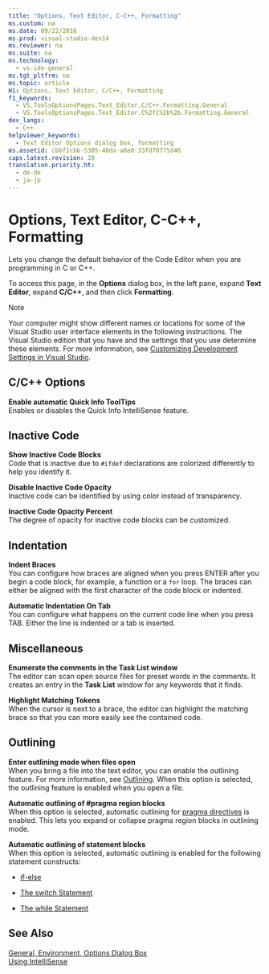 ```yaml
---
title: "Options, Text Editor, C-C++, Formatting"
ms.custom: na
ms.date: 09/22/2016
ms.prod: visual-studio-dev14
ms.reviewer: na
ms.suite: na
ms.technology: 
  - vs-ide-general
ms.tgt_pltfrm: na
ms.topic: article
H1: Options, Text Editor, C/C++, Formatting
f1_keywords: 
  - VS.ToolsOptionsPages.Text_Editor.C/C++.Formatting.General
  - VS.ToolsOptionsPages.Text_Editor.C%2fC%2b%2b.Formatting.General
dev_langs: 
  - C++
helpviewer_keywords: 
  - Text Editor Options dialog box, formatting
ms.assetid: cb6f1cbb-5305-48da-a8e8-33fd70775d46
caps.latest.revision: 20
translation.priority.ht: 
  - de-de
  - ja-jp
---
```

# Options, Text Editor, C-C++, Formatting
Lets you change the default behavior of the Code Editor when you are programming in C or C++.  
  
 To access this page, in the **Options** dialog box, in the left pane, expand **Text Editor**, expand **C/C++**, and then click **Formatting**.  
  
> [!NOTE]
>  Your computer might show different names or locations for some of the Visual Studio user interface elements in the following instructions. The Visual Studio edition that you have and the settings that you use determine these elements. For more information, see [Customizing Development Settings in Visual Studio](assetId:///22c4debb-4e31-47a8-8f19-16f328d7dcd3).  
  
## C/C++ Options  
 **Enable automatic Quick Info ToolTips**  
 Enables or disables the Quick Info IntelliSense feature.  
  
## Inactive Code  
 **Show Inactive Code Blocks**  
 Code that is inactive due to `#ifdef` declarations are colorized differently to help you identify it.  
  
 **Disable Inactive Code Opacity**  
 Inactive code can be identified by using color instead of transparency.  
  
 **Inactive Code Opacity Percent**  
 The degree of opacity for inactive code blocks can be customized.  
  
## Indentation  
 **Indent Braces**  
 You can configure how braces are aligned when you press ENTER after you begin a code block, for example, a function or a `for` loop. The braces can either be aligned with the first character of the code block or indented.  
  
 **Automatic Indentation On Tab**  
 You can configure what happens on the current code line when you press TAB. Either the line is indented or a tab is inserted.  
  
## Miscellaneous  
 **Enumerate the comments in the Task List window**  
 The editor can scan open source files for preset words in the comments. It creates an entry in the **Task List** window for any keywords that it finds.  
  
 **Highlight Matching Tokens**  
 When the cursor is next to a brace, the editor can highlight the matching brace so that you can more easily see the contained code.  
  
## Outlining  
 **Enter outlining mode when files open**  
 When you bring a file into the text editor, you can enable the outlining feature. For more information, see [Outlining](../vs140/outlining.md). When this option is selected, the outlining feature is enabled when you open a file.  
  
 **Automatic outlining of #pragma region blocks**  
 When this option is selected, automatic outlining for [pragma directives](../vs140/pragma-directives-and-the-__pragma-keyword.md) is enabled. This lets you expand or collapse pragma region blocks in outlining mode.  
  
 **Automatic outlining of statement blocks**  
 When this option is selected, automatic outlining is enabled for the following statement constructs:  
  
-   [if-else](../vs140/if-else--csharp-reference-.md)  
  
-   [The switch Statement](../vs140/switch-statement--c---.md)  
  
-   [The while Statement](../vs140/while-statement--c---.md)  
  
## See Also  
 [General, Environment, Options Dialog Box](../vs140/general--environment--options-dialog-box.md)   
 [Using IntelliSense](../vs140/using-intellisense.md)